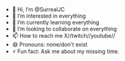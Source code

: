 - 👋 Hi, I’m @SurrealJC
- 👀 I’m interested in everything
- 🌱 I’m currently learning everything
- 💞️ I’m looking to collaborate on everything
- 📫 How to reach me X//twitch//youtube//
- 😄 Pronouns: none/don't exist
- ⚡ Fun fact: Ask me about my missing time.

<!---
SurrealJC/SurrealJC is a ✨ special ✨ repository because its `README.md` (this file) appears on your GitHub profile.
You can click the Preview link to take a look at your changes.
--->
